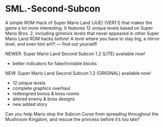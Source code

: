 # SML.-Second-Subcon
A simple ROM-Hack of Super Mario Land (JUE) (VER1.1) that makes the game a lot more interesting. It features 12 unique levels based on Super Mario Bros. 2, including  gimmick levels that never appeared in other Super Mario Land ROM hacks before! A level where you have to stay big, a mirror level, and even hint art?! — find out yourself!

NEWER: Super Mario Land Second Subcon 1.2 (LITE) available now!

* better indicators for fake/invisible blocks

NEW: Super Mario Land Second Subcon 1.2 (ORIGINAL) available now!

* 12 unique levels
* complete graphics overhaul
* redesigned bonus & boss rooms
* altered enemy & boss designs
* new added story

Can you help Mario stop the Subcon Curse from spreading throughout the Mushroom Kingdom, and rescue the princess before it’s too late?
